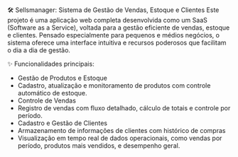 🛠️ Sellsmanager:  Sistema de Gestão de Vendas, Estoque e Clientes 
Este projeto é uma aplicação web completa desenvolvida como um SaaS (Software as a Service), voltada para a gestão eficiente de vendas, estoque e clientes. Pensado especialmente para pequenos e médios negócios, o sistema oferece uma interface intuitiva e recursos poderosos que facilitam o dia a dia de gestão.

✨ Funcionalidades principais:
 - Gestão de Produtos e Estoque
 - Cadastro, atualização e monitoramento de produtos com controle automático de estoque.
 - Controle de Vendas
 - Registro de vendas com fluxo detalhado, cálculo de totais e controle por período.
 - Cadastro e Gestão de Clientes
 - Armazenamento de informações de clientes com histórico de compras
 - Visualização em tempo real de dados operacionais, como vendas por período, produtos mais vendidos, e desempenho geral.
